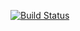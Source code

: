 [![Build Status](https://travis-ci.org/joelpalmer/dsa.svg?branch=master)](https://travis-ci.org/joelpalmer/dsa)